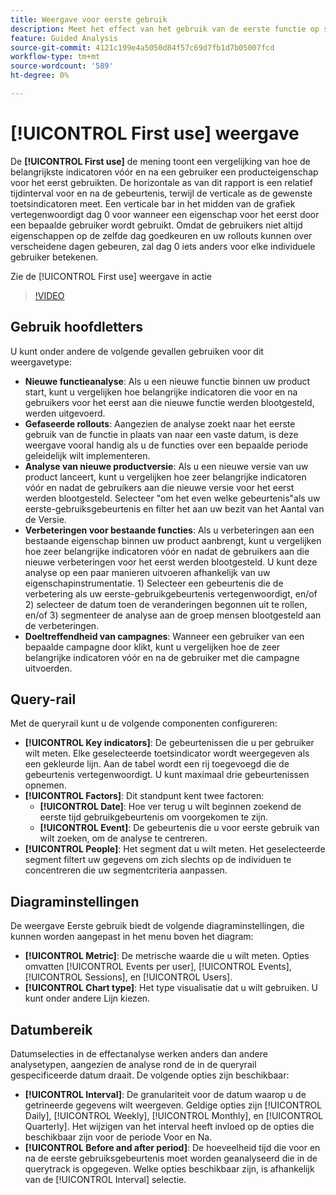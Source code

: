 ```yaml
---
title: Weergave voor eerste gebruik
description: Meet het effect van het gebruik van de eerste functie op sleutelindicatoren.
feature: Guided Analysis
source-git-commit: 4121c199e4a5050d84f57c69d7fb1d7b05007fcd
workflow-type: tm+mt
source-wordcount: '589'
ht-degree: 0%

---
```


# [!UICONTROL First use] weergave

De **[!UICONTROL First use]** de mening toont een vergelijking van hoe de belangrijkste indicatoren vóór en na een gebruiker een producteigenschap voor het eerst gebruikten. De horizontale as van dit rapport is een relatief tijdinterval voor en na de gebeurtenis, terwijl de verticale as de gewenste toetsindicatoren meet. Een verticale bar in het midden van de grafiek vertegenwoordigt dag 0 voor wanneer een eigenschap voor het eerst door een bepaalde gebruiker wordt gebruikt. Omdat de gebruikers niet altijd eigenschappen op de zelfde dag goedkeuren en uw rollouts kunnen over verscheidene dagen gebeuren, zal dag 0 iets anders voor elke individuele gebruiker betekenen.

Zie de [!UICONTROL First use] weergave in actie

>[!VIDEO](https://video.tv.adobe.com/v/3421661/?learn=on)

## Gebruik hoofdletters

U kunt onder andere de volgende gevallen gebruiken voor dit weergavetype:

* **Nieuwe functieanalyse**: Als u een nieuwe functie binnen uw product start, kunt u vergelijken hoe belangrijke indicatoren die voor en na gebruikers voor het eerst aan die nieuwe functie werden blootgesteld, werden uitgevoerd.
* **Gefaseerde rollouts**: Aangezien de analyse zoekt naar het eerste gebruik van de functie in plaats van naar een vaste datum, is deze weergave vooral handig als u de functies over een bepaalde periode geleidelijk wilt implementeren.
* **Analyse van nieuwe productversie**: Als u een nieuwe versie van uw product lanceert, kunt u vergelijken hoe zeer belangrijke indicatoren vóór en nadat de gebruikers aan die nieuwe versie voor het eerst werden blootgesteld. Selecteer &quot;om het even welke gebeurtenis&quot;als uw eerste-gebruiksgebeurtenis en filter het aan uw bezit van het Aantal van de Versie.
* **Verbeteringen voor bestaande functies**: Als u verbeteringen aan een bestaande eigenschap binnen uw product aanbrengt, kunt u vergelijken hoe zeer belangrijke indicatoren vóór en nadat de gebruikers aan die nieuwe verbeteringen voor het eerst werden blootgesteld. U kunt deze analyse op een paar manieren uitvoeren afhankelijk van uw eigenschapinstrumentatie. 1) Selecteer een gebeurtenis die de verbetering als uw eerste-gebruikgebeurtenis vertegenwoordigt, en/of 2) selecteer de datum toen de veranderingen begonnen uit te rollen, en/of 3) segmenteer de analyse aan de groep mensen blootgesteld aan de verbeteringen.
* **Doeltreffendheid van campagnes**: Wanneer een gebruiker van een bepaalde campagne door klikt, kunt u vergelijken hoe de zeer belangrijke indicatoren vóór en na de gebruiker met die campagne uitvoerden.

## Query-rail

Met de queryrail kunt u de volgende componenten configureren:

* **[!UICONTROL Key indicators]**: De gebeurtenissen die u per gebruiker wilt meten. Elke geselecteerde toetsindicator wordt weergegeven als een gekleurde lijn. Aan de tabel wordt een rij toegevoegd die de gebeurtenis vertegenwoordigt. U kunt maximaal drie gebeurtenissen opnemen.
* **[!UICONTROL Factors]**: Dit standpunt kent twee factoren:
   * **[!UICONTROL Date]**: Hoe ver terug u wilt beginnen zoekend de eerste tijd gebruikgebeurtenis om voorgekomen te zijn.
   * **[!UICONTROL Event]**: De gebeurtenis die u voor eerste gebruik van wilt zoeken, om de analyse te centreren.
* **[!UICONTROL People]**: Het segment dat u wilt meten. Het geselecteerde segment filtert uw gegevens om zich slechts op de individuen te concentreren die uw segmentcriteria aanpassen.

## Diagraminstellingen

De weergave Eerste gebruik biedt de volgende diagraminstellingen, die kunnen worden aangepast in het menu boven het diagram:

* **[!UICONTROL Metric]**: De metrische waarde die u wilt meten. Opties omvatten [!UICONTROL Events per user], [!UICONTROL Events], [!UICONTROL Sessions], en [!UICONTROL Users].
* **[!UICONTROL Chart type]**: Het type visualisatie dat u wilt gebruiken. U kunt onder andere Lijn kiezen.

## Datumbereik

Datumselecties in de effectanalyse werken anders dan andere analysetypen, aangezien de analyse rond de in de queryrail gespecificeerde datum draait. De volgende opties zijn beschikbaar:

* **[!UICONTROL Interval]**: De granulariteit voor de datum waarop u de getrineerde gegevens wilt weergeven. Geldige opties zijn [!UICONTROL Daily], [!UICONTROL Weekly], [!UICONTROL Monthly], en [!UICONTROL Quarterly]. Het wijzigen van het interval heeft invloed op de opties die beschikbaar zijn voor de periode Voor en Na.
* **[!UICONTROL Before and after period]**: De hoeveelheid tijd die voor en na de eerste gebruiksgebeurtenis moet worden geanalyseerd die in de querytrack is opgegeven. Welke opties beschikbaar zijn, is afhankelijk van de [!UICONTROL Interval] selectie.
